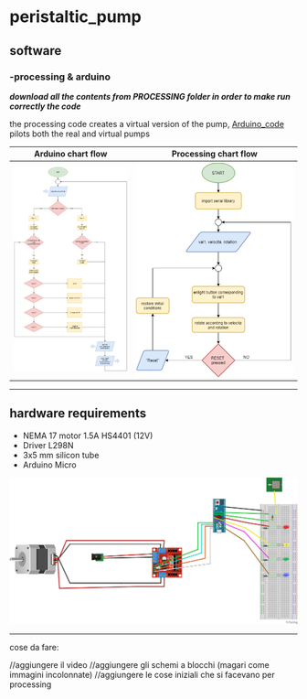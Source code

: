 # peristaltic_pump

  ## software
    
   ### -processing & arduino 
       
   ***download all the contents from PROCESSING folder in order to make run correctly the code***
      
   the processing code creates a virtual version of the pump, [Arduino_code](https://github.com/adelplasters/peristaltic_pump/blob/main/Arduino_code.ino) pilots both the real and virtual pumps 
       
 | Arduino chart flow  | Processing chart flow |
| ------------- | ------------- |
|  <img src="https://github.com/adelplasters/peristaltic_pump/blob/main/Flowchart_Arduino.jpg" width="400"> | <img src="https://github.com/adelplasters/peristaltic_pump/blob/main/flowchart_Processing.png" width="550"> |

 
   * * *

  ## hardware requirements 
 
  * NEMA 17 motor 1.5A HS4401 (12V) 
  * Driver L298N  
  * 3x5 mm silicon tube 
  * Arduino Micro 
 
  <img src="https://github.com/adelplasters/peristaltic_pump/blob/main/circuit.png" width="750">

 
  * * * 
    
 
 cose da fare:
 
 
 //aggiungere il video 
 //aggiungere gli schemi a blocchi (magari come immagini incolonnate) 
 //aggiungere le cose iniziali che si facevano per processing 

